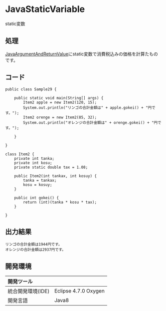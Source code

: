 # JavaStaticVariable
static変数

## 処理
[JavaArgumentAndReturnValue](https://github.com/xekid78/JavaArgumentAndReturnValue)にstatic変数で消費税込みの価格を計算たものです。

## コード
```
public class Sample29 {

	public static void main(String[] args) {
		Item2 apple = new Item2(120, 15);
		System.out.println("リンゴの合計金額は" + apple.gokei() + "円です。");
		Item2 orenge = new Item2(85, 32);
		System.out.println("オレンジの合計金額は" + orenge.gokei() + "円です。");

	}

}

class Item2 {
	private int tanka;
	private int kosu;
	private static double tax = 1.08;

	public Item2(int tankax, int kosuy) {
		tanka = tankax;
		kosu = kosuy;
	}

	public int gokei() {
		return (int)(tanka * kosu * tax);
	}

}
```

## 出力結果  
```
リンゴの合計金額は1944円です。
オレンジの合計金額は2937円です。
```
  
## 開発環境
| 開発ツール |  |
|:-|:-|
| 統合開発環境(IDE) | Eclipse 4.7.0 Oxygen |
| 開発言語 | Java8 |
